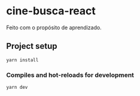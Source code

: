 # cine-busca-react
Feito com o propósito de aprendizado.

## Project setup
```
yarn install
```

### Compiles and hot-reloads for development
```
yarn dev
```
